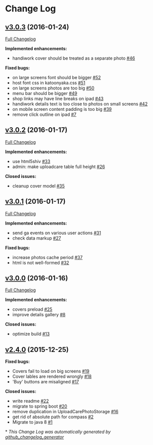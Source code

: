 # Change Log

## [v3.0.3](https://github.com/orange-buffalo/katoonyaka/tree/v3.0.3) (2016-01-24)
[Full Changelog](https://github.com/orange-buffalo/katoonyaka/compare/v3.0.2...v3.0.3)

**Implemented enhancements:**

- handiwork cover should be treated as a separate photo [\#46](https://github.com/orange-buffalo/katoonyaka/issues/46)

**Fixed bugs:**

- on large screens font should be bigger [\#52](https://github.com/orange-buffalo/katoonyaka/issues/52)
- host font css in katoonyaka.css [\#51](https://github.com/orange-buffalo/katoonyaka/issues/51)
- on large screens photos are too big [\#50](https://github.com/orange-buffalo/katoonyaka/issues/50)
- menu bar should be bigger [\#49](https://github.com/orange-buffalo/katoonyaka/issues/49)
- shop links may have line breaks on ipad [\#43](https://github.com/orange-buffalo/katoonyaka/issues/43)
- handiwork details text is too close to photos on small screens [\#42](https://github.com/orange-buffalo/katoonyaka/issues/42)
- on mobile screen content padding is too big [\#39](https://github.com/orange-buffalo/katoonyaka/issues/39)
- remove click outline on ipad [\#7](https://github.com/orange-buffalo/katoonyaka/issues/7)

## [v3.0.2](https://github.com/orange-buffalo/katoonyaka/tree/v3.0.2) (2016-01-17)
[Full Changelog](https://github.com/orange-buffalo/katoonyaka/compare/v3.0.1...v3.0.2)

**Implemented enhancements:**

- use html5shiv [\#33](https://github.com/orange-buffalo/katoonyaka/issues/33)
- admin: make uploadcare table full height [\#26](https://github.com/orange-buffalo/katoonyaka/issues/26)

**Closed issues:**

- cleanup cover model [\#35](https://github.com/orange-buffalo/katoonyaka/issues/35)

## [v3.0.1](https://github.com/orange-buffalo/katoonyaka/tree/v3.0.1) (2016-01-17)
[Full Changelog](https://github.com/orange-buffalo/katoonyaka/compare/v3.0.0...v3.0.1)

**Implemented enhancements:**

- send ga events on various user actions [\#31](https://github.com/orange-buffalo/katoonyaka/issues/31)
- check data markup  [\#27](https://github.com/orange-buffalo/katoonyaka/issues/27)

**Fixed bugs:**

- increase photos cache period [\#37](https://github.com/orange-buffalo/katoonyaka/issues/37)
- html is not well-formed [\#32](https://github.com/orange-buffalo/katoonyaka/issues/32)

## [v3.0.0](https://github.com/orange-buffalo/katoonyaka/tree/v3.0.0) (2016-01-16)
[Full Changelog](https://github.com/orange-buffalo/katoonyaka/compare/v2.4.0...v3.0.0)

**Implemented enhancements:**

- covers preload [\#25](https://github.com/orange-buffalo/katoonyaka/issues/25)
- improve details gallery [\#8](https://github.com/orange-buffalo/katoonyaka/issues/8)

**Closed issues:**

- optimize build [\#13](https://github.com/orange-buffalo/katoonyaka/issues/13)

## [v2.4.0](https://github.com/orange-buffalo/katoonyaka/tree/v2.4.0) (2015-12-25)
**Fixed bugs:**

- Covers fail to load on big screens [\#19](https://github.com/orange-buffalo/katoonyaka/issues/19)
- Cover lables are rendered wrongly [\#18](https://github.com/orange-buffalo/katoonyaka/issues/18)
- 'Buy' buttons are misaligned  [\#17](https://github.com/orange-buffalo/katoonyaka/issues/17)

**Closed issues:**

- write readme [\#22](https://github.com/orange-buffalo/katoonyaka/issues/22)
- migrate to spring boot [\#20](https://github.com/orange-buffalo/katoonyaka/issues/20)
- remove duplication in UploadCarePhotoStorage [\#16](https://github.com/orange-buffalo/katoonyaka/issues/16)
- get rid of absolute path for compass [\#2](https://github.com/orange-buffalo/katoonyaka/issues/2)
- Migrate to java 8 [\#1](https://github.com/orange-buffalo/katoonyaka/issues/1)



\* *This Change Log was automatically generated by [github_changelog_generator](https://github.com/skywinder/Github-Changelog-Generator)*